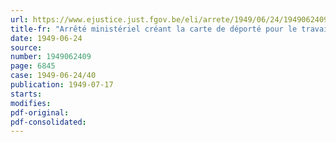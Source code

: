 ```yaml
---
url: https://www.ejustice.just.fgov.be/eli/arrete/1949/06/24/1949062409/justel
title-fr: "Arrêté ministériel créant la carte de déporté pour le travail obligatoire de la guerre 1940-1945 (rapporte par AM 04-10-1950, art. 5)"
date: 1949-06-24
source:
number: 1949062409
page: 6845
case: 1949-06-24/40
publication: 1949-07-17
starts:
modifies:
pdf-original:
pdf-consolidated:
---
```


